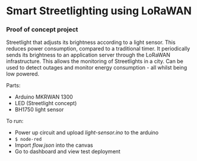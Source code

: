 # Smart Streetlighting using LoRaWAN

### Proof of concept project

Streetlight that adjusts its brightness according to a light sensor.
This reduces power consumption, compared to a traditional timer.
It periodically sends its brightness to an application server through
the LoRaWAN infrastructure. This allows the monitoring of Streetlights in a city.
Can be used to detect outages and monitor energy consumption - all whilst being
low powered.


Parts:
- Arduino MKRWAN 1300 
- LED (Streetlight concept)
- BH1750 light sensor

To run:
- Power up circuit and upload *light-sensor.ino* to the arduino
- `$ node-red`
- Import *flow.json* into the canvas
- Go to dashboard and view test deployment
